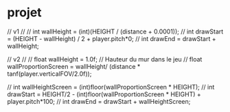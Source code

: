 # projet
 
// v1 //
// int wallHeight = (int)(HEIGHT / (distance + 0.0001));
// int drawStart = (HEIGHT - wallHeight) / 2 + player.pitch*0;
// int drawEnd = drawStart + wallHeight;

// v2 //
// float wallHeight =  1.0f;    // Hauteur du mur dans le jeu
// float wallProportionScreen = wallHeight/ (distance * tanf(player.verticalFOV/2.0f));

// int wallHeightScreen = (int)floor(wallProportionScreen * HEIGHT);
// int drawStart = HEIGHT/2 - (int)floor(wallProportionScreen * HEIGHT) + player.pitch*100;
// int drawEnd = drawStart + wallHeightScreen;
